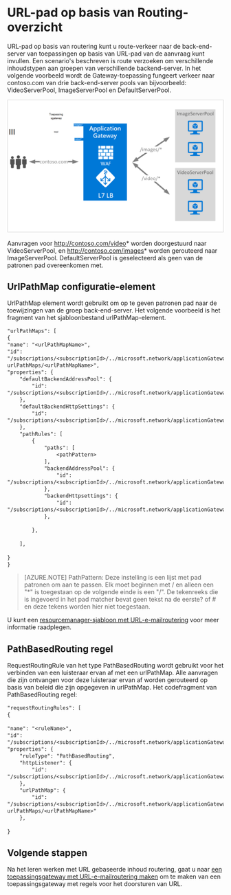 <properties
   pageTitle="Overzicht van routeren voor inhoud op basis van een URL | Microsoft Azure"
   description="Deze pagina bevat een overzicht van de URL van de Gateway toepassing gebaseerde inhoud routering, UrlPathMap configuratie en PathBasedRouting regel."
   documentationCenter="na"
   services="application-gateway"
   authors="georgewallace"
   manager="carmonm"
   editor="tysonn"/>
<tags
   ms.service="application-gateway"
   ms.devlang="na"
   ms.topic="hero-article"
   ms.tgt_pltfrm="na"
   ms.workload="infrastructure-services"
   ms.date="10/25/2016"
   ms.author="gwallace"/>

# <a name="url-path-based-routing-overview"></a>URL-pad op basis van Routing-overzicht

URL-pad op basis van routering kunt u route-verkeer naar de back-end-server van toepassingen op basis van URL-pad van de aanvraag kunt invullen. Een scenario's beschreven is route verzoeken om verschillende inhoudstypen aan groepen van verschillende backend-server.
In het volgende voorbeeld wordt de Gateway-toepassing fungeert verkeer naar contoso.com van drie back-end-server pools van bijvoorbeeld: VideoServerPool, ImageServerPool en DefaultServerPool.

![imageURLroute](./media/application-gateway-url-route-overview/figure1.png)

Aanvragen voor http://contoso.com/video* worden doorgestuurd naar VideoServerPool, en http://contoso.com/images* worden gerouteerd naar ImageServerPool. DefaultServerPool is geselecteerd als geen van de patronen pad overeenkomen met.

## <a name="urlpathmap-configuration-element"></a>UrlPathMap configuratie-element

UrlPathMap element wordt gebruikt om op te geven patronen pad naar de toewijzingen van de groep back-end-server. Het volgende voorbeeld is het fragment van het sjabloonbestand urlPathMap-element.

    "urlPathMaps": [
    {
    "name": "<urlPathMapName>",
    "id": "/subscriptions/<subscriptionId>/../microsoft.network/applicationGateways/<gatewayName>/ urlPathMaps/<urlPathMapName>",
    "properties": {
        "defaultBackendAddressPool": {
            "id": "/subscriptions/<subscriptionId>/../microsoft.network/applicationGateways/<gatewayName>/backendAddressPools/<poolName>"
        },
        "defaultBackendHttpSettings": {
            "id": "/subscriptions/<subscriptionId>/../microsoft.network/applicationGateways/<gatewayName>/backendHttpSettingsList/<settingsName>"
        },
        "pathRules": [
            {
                "paths": [
                    <pathPattern>
                ],
                "backendAddressPool": {
                    "id": "/subscriptions/<subscriptionId>/../microsoft.network/applicationGateways/<gatewayName>/backendAddressPools/<poolName2>"
                },
                "backendHttpsettings": {
                    "id": "/subscriptions/<subscriptionId>/../microsoft.network/applicationGateways/<gatewayName>/backendHttpsettingsList/<settingsName2>"
                },

            },

        ],

    }
    }
    

>[AZURE.NOTE] PathPattern: Deze instelling is een lijst met pad patronen om aan te passen. Elk moet beginnen met / en alleen een "*" is toegestaan op de volgende einde is een "/". De tekenreeks die is ingevoerd in het pad matcher bevat geen tekst na de eerste? of # en deze tekens worden hier niet toegestaan. 

U kunt een [resourcemanager-sjabloon met URL-e-mailroutering](https://azure.microsoft.com/documentation/templates/201-application-gateway-url-path-based-routing) voor meer informatie raadplegen.

## <a name="pathbasedrouting-rule"></a>PathBasedRouting regel

RequestRoutingRule van het type PathBasedRouting wordt gebruikt voor het verbinden van een luisteraar ervan af met een urlPathMap. Alle aanvragen die zijn ontvangen voor deze luisteraar ervan af worden gerouteerd op basis van beleid die zijn opgegeven in urlPathMap.
Het codefragment van PathBasedRouting regel:

    "requestRoutingRules": [
    {

    "name": "<ruleName>",
    "id": "/subscriptions/<subscriptionId>/../microsoft.network/applicationGateways/<gatewayName>/requestRoutingRules/<ruleName>",
    "properties": {
        "ruleType": "PathBasedRouting",
        "httpListener": {
            "id": "/subscriptions/<subscriptionId>/../microsoft.network/applicationGateways/<gatewayName>/httpListeners/<listenerName>"
        },
        "urlPathMap": {
            "id": "/subscriptions/<subscriptionId>/../microsoft.network/applicationGateways/<gatewayName>/ urlPathMaps/<urlPathMapName>"
        },

    }
    
## <a name="next-steps"></a>Volgende stappen

Na het leren werken met URL gebaseerde inhoud routering, gaat u naar [een toepassingsgateway met URL-e-mailroutering maken](application-gateway-create-url-route-portal.md) om te maken van een toepassingsgateway met regels voor het doorsturen van URL.
